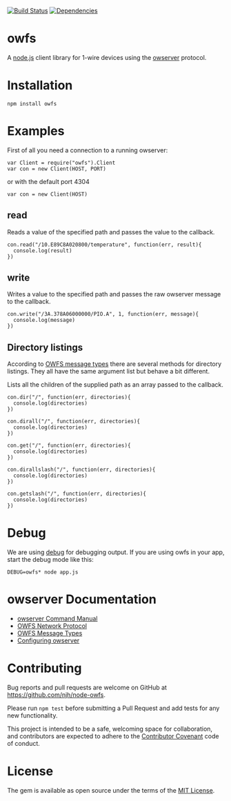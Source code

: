 [![Build Status](https://travis-ci.org/njh/node-owfs.png)](https://travis-ci.org/njh/node-owfs)
[![Dependencies](https://david-dm.org/njh/node-owfs.png)](https://david-dm.org/njh/node-owfs)

owfs
====

A [node.js] client library for 1-wire devices using the [owserver] protocol.

Installation
============

    npm install owfs

Examples
========

First of all you need a connection to a running owserver:

    var Client = require("owfs").Client
    var con = new Client(HOST, PORT)

or with the default port 4304

    var con = new Client(HOST)

read
----
Reads a value of the specified path and passes the value to the callback.

    con.read("/10.E89C8A020800/temperature", function(err, result){
      console.log(result)
    })

write
-----
Writes a value to the specified path and passes the raw owserver message to the callback.

    con.write("/3A.378A06000000/PIO.A", 1, function(err, message){
      console.log(message)
    })

Directory listings
------------------
According to [OWFS message types](http://owfs.org/index.php?page=owserver-message-types) there are several methods for directory listings. They all have the same argument list but behave a bit different.

Lists all the children of the supplied path as an array passed to the callback.

    con.dir("/", function(err, directories){
      console.log(directories)
    })

    con.dirall("/", function(err, directories){
      console.log(directories)
    })

    con.get("/", function(err, directories){
      console.log(directories)
    })

    con.dirallslash("/", function(err, directories){
      console.log(directories)
    })

    con.getslash("/", function(err, directories){
      console.log(directories)
    })

Debug
=====
We are using [debug] for debugging output. If you are using owfs in your app, start the debug mode like this:

    DEBUG=owfs* node app.js

owserver Documentation
======================

* [owserver Command Manual](http://owfs.org/index.php?page=owserver)
* [OWFS Network Protocol](http://owfs.org/index.php?page=owserver-protocol)
* [OWFS Message Types](http://owfs.org/index.php?page=owserver-message-types)
* [Configuring owserver](http://owfs.org/index.php?page=configuration-file)


Contributing
============

Bug reports and pull requests are welcome on GitHub at https://github.com/njh/node-owfs.

Please run ```npm test``` before submitting a Pull Request and add tests for any new functionality.

This project is intended to be a safe, welcoming space for collaboration, and contributors are expected to adhere to the [Contributor Covenant] code of conduct.


License
=======

The gem is available as open source under the terms of the [MIT License].


[node.js]:     https://nodejs.org/
[owserver]:    http://owfs.org/index.php?page=owserver
[debug]:       https://github.com/visionmedia/debug
[MIT License]: http://opensource.org/licenses/MIT
[Contributor Covenant]: http://contributor-covenant.org
